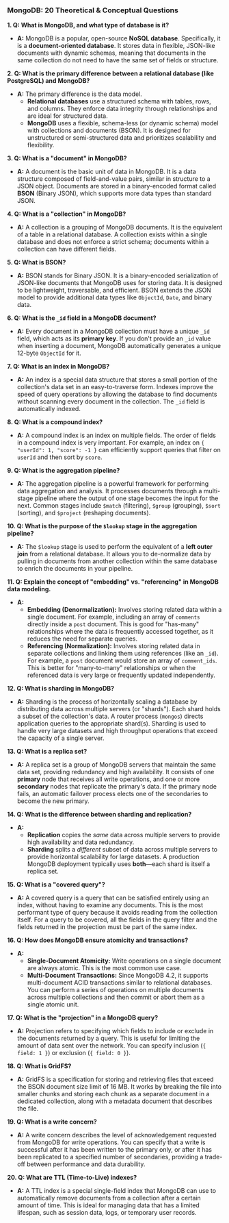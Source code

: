 ### **MongoDB: 20 Theoretical & Conceptual Questions**

**1. Q: What is MongoDB, and what type of database is it?**
*   **A:** MongoDB is a popular, open-source **NoSQL database**. Specifically, it is a **document-oriented database**. It stores data in flexible, JSON-like documents with dynamic schemas, meaning that documents in the same collection do not need to have the same set of fields or structure.

**2. Q: What is the primary difference between a relational database (like PostgreSQL) and MongoDB?**
*   **A:** The primary difference is the data model.
    *   **Relational databases** use a structured schema with tables, rows, and columns. They enforce data integrity through relationships and are ideal for structured data.
    *   **MongoDB** uses a flexible, schema-less (or dynamic schema) model with collections and documents (BSON). It is designed for unstructured or semi-structured data and prioritizes scalability and flexibility.

**3. Q: What is a "document" in MongoDB?**
*   **A:** A document is the basic unit of data in MongoDB. It is a data structure composed of field-and-value pairs, similar in structure to a JSON object. Documents are stored in a binary-encoded format called **BSON** (Binary JSON), which supports more data types than standard JSON.

**4. Q: What is a "collection" in MongoDB?**
*   **A:** A collection is a grouping of MongoDB documents. It is the equivalent of a table in a relational database. A collection exists within a single database and does not enforce a strict schema; documents within a collection can have different fields.

**5. Q: What is BSON?**
*   **A:** BSON stands for Binary JSON. It is a binary-encoded serialization of JSON-like documents that MongoDB uses for storing data. It is designed to be lightweight, traversable, and efficient. BSON extends the JSON model to provide additional data types like `ObjectId`, `Date`, and binary data.

**6. Q: What is the `_id` field in a MongoDB document?**
*   **A:** Every document in a MongoDB collection must have a unique `_id` field, which acts as its **primary key**. If you don't provide an `_id` value when inserting a document, MongoDB automatically generates a unique 12-byte `ObjectId` for it.

**7. Q: What is an index in MongoDB?**
*   **A:** An index is a special data structure that stores a small portion of the collection's data set in an easy-to-traverse form. Indexes improve the speed of query operations by allowing the database to find documents without scanning every document in the collection. The `_id` field is automatically indexed.

**8. Q: What is a compound index?**
*   **A:** A compound index is an index on multiple fields. The order of fields in a compound index is very important. For example, an index on `{ "userId": 1, "score": -1 }` can efficiently support queries that filter on `userId` and then sort by `score`.

**9. Q: What is the aggregation pipeline?**
*   **A:** The aggregation pipeline is a powerful framework for performing data aggregation and analysis. It processes documents through a multi-stage pipeline where the output of one stage becomes the input for the next. Common stages include `$match` (filtering), `$group` (grouping), `$sort` (sorting), and `$project` (reshaping documents).

**10. Q: What is the purpose of the `$lookup` stage in the aggregation pipeline?**
*   **A:** The `$lookup` stage is used to perform the equivalent of a **left outer join** from a relational database. It allows you to de-normalize data by pulling in documents from another collection within the same database to enrich the documents in your pipeline.

**11. Q: Explain the concept of "embedding" vs. "referencing" in MongoDB data modeling.**
*   **A:**
    *   **Embedding (Denormalization):** Involves storing related data within a single document. For example, including an array of `comments` directly inside a `post` document. This is good for "has-many" relationships where the data is frequently accessed together, as it reduces the need for separate queries.
    *   **Referencing (Normalization):** Involves storing related data in separate collections and linking them using references (like an `_id`). For example, a `post` document would store an array of `comment_ids`. This is better for "many-to-many" relationships or when the referenced data is very large or frequently updated independently.

**12. Q: What is sharding in MongoDB?**
*   **A:** Sharding is the process of horizontally scaling a database by distributing data across multiple servers (or "shards"). Each shard holds a subset of the collection's data. A router process (`mongos`) directs application queries to the appropriate shard(s). Sharding is used to handle very large datasets and high throughput operations that exceed the capacity of a single server.

**13. Q: What is a replica set?**
*   **A:** A replica set is a group of MongoDB servers that maintain the same data set, providing redundancy and high availability. It consists of one **primary** node that receives all write operations, and one or more **secondary** nodes that replicate the primary's data. If the primary node fails, an automatic failover process elects one of the secondaries to become the new primary.

**14. Q: What is the difference between sharding and replication?**
*   **A:**
    *   **Replication** copies the *same* data across multiple servers to provide high availability and data redundancy.
    *   **Sharding** splits a *different* subset of data across multiple servers to provide horizontal scalability for large datasets.
    A production MongoDB deployment typically uses **both**—each shard is itself a replica set.

**15. Q: What is a "covered query"?**
*   **A:** A covered query is a query that can be satisfied entirely using an index, without having to examine any documents. This is the most performant type of query because it avoids reading from the collection itself. For a query to be covered, all the fields in the query filter and the fields returned in the projection must be part of the same index.

**16. Q: How does MongoDB ensure atomicity and transactions?**
*   **A:**
    *   **Single-Document Atomicity:** Write operations on a single document are always atomic. This is the most common use case.
    *   **Multi-Document Transactions:** Since MongoDB 4.2, it supports multi-document ACID transactions similar to relational databases. You can perform a series of operations on multiple documents across multiple collections and then commit or abort them as a single atomic unit.

**17. Q: What is the "projection" in a MongoDB query?**
*   **A:** Projection refers to specifying which fields to include or exclude in the documents returned by a query. This is useful for limiting the amount of data sent over the network. You can specify inclusion (`{ field: 1 }`) or exclusion (`{ field: 0 }`).

**18. Q: What is GridFS?**
*   **A:** GridFS is a specification for storing and retrieving files that exceed the BSON document size limit of 16 MB. It works by breaking the file into smaller chunks and storing each chunk as a separate document in a dedicated collection, along with a metadata document that describes the file.

**19. Q: What is a write concern?**
*   **A:** A write concern describes the level of acknowledgement requested from MongoDB for write operations. You can specify that a write is successful after it has been written to the primary only, or after it has been replicated to a specified number of secondaries, providing a trade-off between performance and data durability.

**20. Q: What are TTL (Time-to-Live) indexes?**
*   **A:** A TTL index is a special single-field index that MongoDB can use to automatically remove documents from a collection after a certain amount of time. This is ideal for managing data that has a limited lifespan, such as session data, logs, or temporary user records.